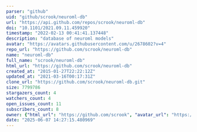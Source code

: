 ```yaml
---
parser: "github"
uid: "github/scrook/neuroml-db"
url: "https://api.github.com/repos/scrook/neuroml-db"
doi: "10.1101/2021.09.11.459920"
timestamp: "2022-02-13 00:41:41.137448"
description: "database of neuroml models"
avatar: "https://avatars.githubusercontent.com/u/2678602?v=4"
repo_url: "https://github.com/scrook/neuroml-db"
name: "neuroml-db"
full_name: "scrook/neuroml-db"
html_url: "https://github.com/scrook/neuroml-db"
created_at: "2015-01-27T22:22:12Z"
updated_at: "2021-03-16T00:17:31Z"
clone_url: "https://github.com/scrook/neuroml-db.git"
size: 7799786
stargazers_count: 4
watchers_count: 4
open_issues_count: 11
subscribers_count: 8
owner: {"html_url": "https://github.com/scrook", "avatar_url": "https://avatars.githubusercontent.com/u/2678602?v=4", "login": "scrook", "type": "User"}
date: "2025-06-07 14:27:15.480969"
---
```

